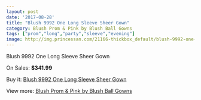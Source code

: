 ```yaml
---
layout: post
date: '2017-08-28'
title: "Blush 9992 One Long Sleeve Sheer Gown"
category: Blush Prom & Pink by Blush Ball Gowns
tags: ["prom","long","party","sleeve","evening"]
image: http://img.princessan.com/21166-thickbox_default/blush-9992-one-long-sleeve-sheer-gown.jpg
---
```

Blush 9992 One Long Sleeve Sheer Gown

On Sales: **$341.99**
<a href="https://www.princessan.com/en/9583-blush-9992-one-long-sleeve-sheer-gown.html"><amp-img layout="responsive" width="600" height="600" src="//img.princessan.com/21166-thickbox_default/blush-9992-one-long-sleeve-sheer-gown.jpg" alt="Blush 9992 One Long Sleeve Sheer Gown 0" /></a>
<a href="https://www.princessan.com/en/9583-blush-9992-one-long-sleeve-sheer-gown.html"><amp-img layout="responsive" width="600" height="600" src="//img.princessan.com/21168-thickbox_default/blush-9992-one-long-sleeve-sheer-gown.jpg" alt="Blush 9992 One Long Sleeve Sheer Gown 1" /></a>
<a href="https://www.princessan.com/en/9583-blush-9992-one-long-sleeve-sheer-gown.html"><amp-img layout="responsive" width="600" height="600" src="//img.princessan.com/21167-thickbox_default/blush-9992-one-long-sleeve-sheer-gown.jpg" alt="Blush 9992 One Long Sleeve Sheer Gown 2" /></a>

Buy it: [Blush 9992 One Long Sleeve Sheer Gown](https://www.princessan.com/en/9583-blush-9992-one-long-sleeve-sheer-gown.html "Blush 9992 One Long Sleeve Sheer Gown")

View more: [Blush Prom & Pink by Blush Ball Gowns](https://www.princessan.com/en/78- "Blush Prom & Pink by Blush Ball Gowns")